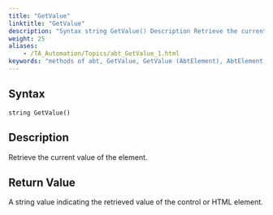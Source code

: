 ```yaml
--- 
title: "GetValue"
linktitle: "GetValue"
description: "Syntax string GetValue() Description Retrieve the current value of the element. Return Value A string value indicating the retrieved value of the control or HTML element."
weight: 25
aliases: 
    - /TA_Automation/Topics/abt_GetValue_1.html
keywords: "methods of abt, GetValue, GetValue (AbtElement), AbtElement, getvalue, abtelement getvalue, current value of element, get value of control, obtain value of HTML element"
---
```


## Syntax

`string GetValue()`

## Description  

Retrieve the current value of the element.

## Return Value  

A string value indicating the retrieved value of the control or HTML element.




